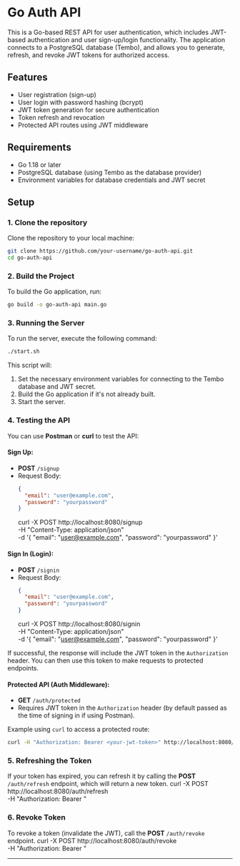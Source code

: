 # Go Auth API

This is a Go-based REST API for user authentication, which includes JWT-based authentication and user sign-up/login functionality. The application connects to a PostgreSQL database (Tembo), and allows you to generate, refresh, and revoke JWT tokens for authorized access.

## Features

- User registration (sign-up)
- User login with password hashing (bcrypt)
- JWT token generation for secure authentication
- Token refresh and revocation
- Protected API routes using JWT middleware

## Requirements

- Go 1.18 or later
- PostgreSQL database (using Tembo as the database provider)
- Environment variables for database credentials and JWT secret

## Setup

### 1. Clone the repository

Clone the repository to your local machine:

```bash
git clone https://github.com/your-username/go-auth-api.git
cd go-auth-api
```


### 2. Build the Project

To build the Go application, run:

```bash
go build -o go-auth-api main.go
```

### 3. Running the Server

To run the server, execute the following command:

```bash
./start.sh
```

This script will:

1. Set the necessary environment variables for connecting to the Tembo database and JWT secret.
2. Build the Go application if it's not already built.
3. Start the server.

### 4. Testing the API

You can use **Postman** or **curl** to test the API:

#### Sign Up:
- **POST** `/signup`
- Request Body: 
  ```json
  {
    "email": "user@example.com",
    "password": "yourpassword"
  }
  ```
  curl -X POST http://localhost:8080/signup \
  -H "Content-Type: application/json" \
  -d '{
    "email": "user@example.com",
    "password": "yourpassword"
  }'

#### Sign In (Login):
- **POST** `/signin`
- Request Body: 
  ```json
  {
    "email": "user@example.com",
    "password": "yourpassword"
  }
  ```
  curl -X POST http://localhost:8080/signin \
  -H "Content-Type: application/json" \
  -d '{
    "email": "user@example.com",
    "password": "yourpassword"
  }'

If successful, the response will include the JWT token in the `Authorization` header. You can then use this token to make requests to protected endpoints.

#### Protected API (Auth Middleware):
- **GET** `/auth/protected`
- Requires JWT token in the `Authorization` header (by default passed as the time of signing in if using Postman).

Example using `curl` to access a protected route:

```bash
curl -H "Authorization: Bearer <your-jwt-token>" http://localhost:8080/auth/protected
```

### 5. Refreshing the Token

If your token has expired, you can refresh it by calling the **POST** `/auth/refresh` endpoint, which will return a new token.
curl -X POST http://localhost:8080/auth/refresh \
  -H "Authorization: Bearer <your-jwt-token>"

### 6. Revoke Token

To revoke a token (invalidate the JWT), call the **POST** `/auth/revoke` endpoint.
curl -X POST http://localhost:8080/auth/revoke \
  -H "Authorization: Bearer <your-jwt-token>"

---
